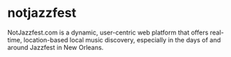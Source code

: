 # notjazzfest
NotJazzfest.com is a dynamic, user-centric web platform that offers real-time, location-based local music discovery, especially in the days of and around Jazzfest in New Orleans. 
